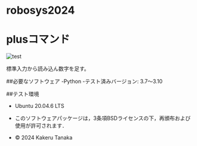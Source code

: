 # robosys2024

# plusコマンド
![test](https://github.com/TanakaKakeru/robosys2022/actions/workflows/test.yml/badge.svg)

標準入力から読み込ん数字を足す。

##必要なソフトウェア
-Python
  -テスト済みバージョン: 3.7～3.10

##テスト環境
- Ubuntu 20.04.6 LTS

- このソフトウェアパッケージは，3条項BSDライセンスの下，再頒布および使用が許可されます．
- © 2024 Kakeru Tanaka
